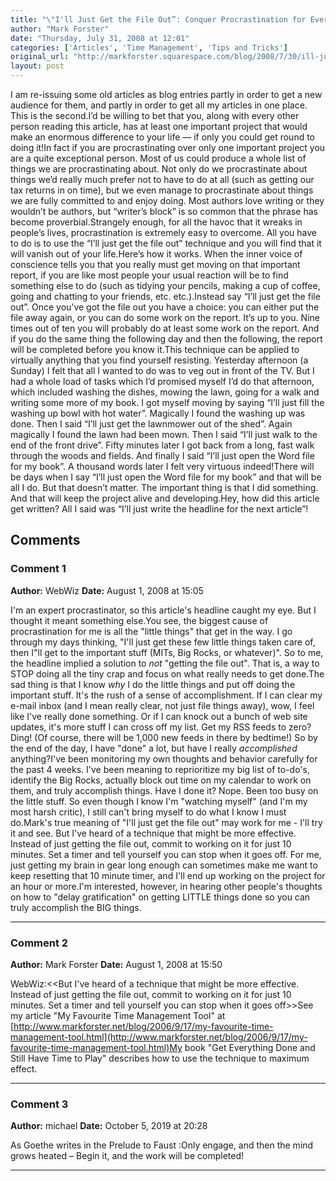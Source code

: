 ```yaml
---
title: "\"I'll Just Get the File Out”: Conquer Procrastination for Ever"
author: "Mark Forster"
date: "Thursday, July 31, 2008 at 12:01"
categories: ['Articles', 'Time Management', 'Tips and Tricks']
original_url: "http://markforster.squarespace.com/blog/2008/7/30/ill-just-get-the-file-out-conquer-procrastination-for-ever.html"
layout: post
---
```


I am re-issuing some old articles as
blog entries partly in order to get a new audience for them, and partly
in order to get all my articles in one place. This is the second.I’d be willing to bet that you, along with every other person
reading this article, has at least one important project that would
make an enormous difference to your life — if only you could get round
to doing it!In fact if you are procrastinating over only one
important project you are a quite exceptional person. Most of us could
produce a whole list of things we are procrastinating about. Not only
do we procrastinate about things we’d really much prefer not to have to
do at all (such as getting our tax returns in on time), but we even
manage to procrastinate about things we are fully committed to and
enjoy doing. Most authors love writing or they wouldn’t be authors, but
“writer’s block” is so common that the phrase has become proverbial.Strangely
enough, for all the havoc that it wreaks in people’s lives,
procrastination is extremely easy to overcome. All you have to do is to
use the “I’ll just get the file out” technique and you will find that
it will vanish out of your life.Here’s how it works. When the
inner voice of conscience tells you that you really must get moving on
that important report, if you are like most people your usual reaction
will be to find something else to do (such as tidying your pencils,
making a cup of coffee, going and chatting to your friends, etc. etc.).Instead
say “I’ll just get the file out”. Once you’ve got the file out you have
a choice: you can either put the file away again, or you can do some
work on the report. It’s up to you. Nine times out of ten you will
probably do at least some work on the report. And if you do the same
thing the following day and then the following, the report will be
completed before you know it.This technique can be applied to
virtually anything that you find yourself resisting. Yesterday
afternoon (a Sunday) I felt that all I wanted to do was to veg out in
front of the TV. But I had a whole load of tasks which I’d promised
myself I’d do that afternoon, which included washing the dishes, mowing
the lawn, going for a walk and writing some more of my book. I got
myself moving by saying “I’ll just fill the washing up bowl with hot
water”. Magically I found the washing up was done. Then I said “I’ll
just get the lawnmower out of the shed”. Again magically I found the
lawn had been mown. Then I said “I’ll just walk to the end of the front
drive”. Fifty minutes later I got back from a long, fast walk through
the woods and fields. And finally I said “I’ll just open the Word file
for my book”. A thousand words later I felt very virtuous indeed!There
will be days when I say “I’ll just open the Word file for my book” and
that will be all I do. But that doesn’t matter. The important thing is
that I did something. And that will keep the project alive and
developing.Hey, how did this article get written? All I said was “I’ll just write the headline for the next article”!

## Comments

### Comment 1
**Author:** WebWiz
**Date:** August 1, 2008 at 15:05

I'm an expert procrastinator, so this article's headline caught my eye. But I thought it meant something else.You see, the biggest cause of procrastination for me is all the "little things" that get in the way. I go through my days thinking, "I'll just get these few little things taken care of, then I"ll get to the important stuff (MITs, Big Rocks, or whatever)". So to me, the headline implied a solution to *not* "getting the file out". That is, a way to STOP doing all the tiny crap and focus on what really needs to get done.The sad thing is that I know *why* I do the little things and put off doing the important stuff. It's the rush of a sense of accomplishment. If I can clear my e-mail inbox (and I mean really clear, not just file things away), wow, I feel like I've really done something. Or if I can knock out a bunch of web site updates, it's more stuff I can cross off my list. Get my RSS feeds to zero? Ding! (Of course, there will be 1,000 new feeds in there by bedtime!) So by the end of the day, I have "done" a lot, but have I really *accomplished* anything?I've been monitoring my own thoughts and behavior carefully for the past 4 weeks. I've been meaning to reprioritize my big list of to-do's, identify the Big Rocks, actually block out time on my calendar to work on them, and truly accomplish things. Have I done it? Nope. Been too busy on the little stuff. So even though I know I'm "watching myself" (and I'm my most harsh critic), I still can't bring myself to do what I know I must do.Mark's true meaning of "I'll just get the file out" may work for me - I'll try it and see. But I've heard of a technique that might be more effective. Instead of just getting the file out, commit to working on it for just 10 minutes. Set a timer and tell yourself you can stop when it goes off. For me, just getting my brain in gear long enough can sometimes make me want to keep resetting that 10 minute timer, and I'll end up working on the project for an hour or more.I'm interested, however, in hearing other people's thoughts on how to "delay gratification" on getting LITTLE things done so you can truly accomplish the BIG things.

---

### Comment 2
**Author:** Mark Forster
**Date:** August 1, 2008 at 15:50

WebWiz:<<But I've heard of a technique that might be more effective. Instead of just getting the file out, commit to working on it for just 10 minutes. Set a timer and tell yourself you can stop when it goes off>>See my article "My Favourite Time Management Tool" at [http://www.markforster.net/blog/2006/9/17/my-favourite-time-management-tool.html](http://www.markforster.net/blog/2006/9/17/my-favourite-time-management-tool.html)My book "Get Everything Done and Still Have Time to Play" describes how to use the technique to maximum effect.

---

### Comment 3
**Author:** michael
**Date:** October 5, 2019 at 20:28

As Goethe writes in the Prelude to Faust :Only engage, and then the mind grows heated – Begin it, and the work will be completed!

---
